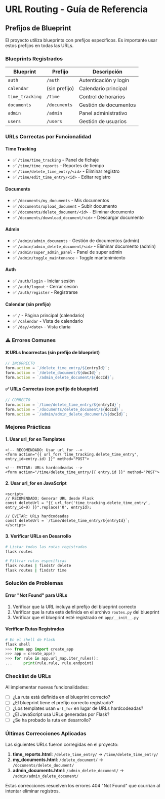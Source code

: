 # URL Routing - Guía de Referencia

## Prefijos de Blueprint

El proyecto utiliza blueprints con prefijos específicos. Es importante usar estos prefijos en todas las URLs.

### Blueprints Registrados

| Blueprint | Prefijo | Descripción |
|-----------|---------|-------------|
| `auth` | `/auth` | Autenticación y login |
| `calendar` | (sin prefijo) | Calendario principal |
| `time_tracking` | `/time` | Control de horarios |
| `documents` | `/documents` | Gestión de documentos |
| `admin` | `/admin` | Panel administrativo |
| `users` | `/users` | Gestión de usuarios |

### URLs Correctas por Funcionalidad

#### Time Tracking
- ✅ `/time/time_tracking` - Panel de fichaje
- ✅ `/time/time_reports` - Reportes de tiempo
- ✅ `/time/delete_time_entry/<id>` - Eliminar registro
- ✅ `/time/edit_time_entry/<id>` - Editar registro

#### Documents
- ✅ `/documents/my_documents` - Mis documentos
- ✅ `/documents/upload_document` - Subir documento
- ✅ `/documents/delete_document/<id>` - Eliminar documento
- ✅ `/documents/download_document/<id>` - Descargar documento

#### Admin
- ✅ `/admin/admin_documents` - Gestión de documentos (admin)
- ✅ `/admin/admin_delete_document/<id>` - Eliminar documento (admin)
- ✅ `/admin/super_admin_panel` - Panel de super admin
- ✅ `/admin/toggle_maintenance` - Toggle mantenimiento

#### Auth
- ✅ `/auth/login` - Iniciar sesión
- ✅ `/auth/logout` - Cerrar sesión
- ✅ `/auth/register` - Registrarse

#### Calendar (sin prefijo)
- ✅ `/` - Página principal (calendario)
- ✅ `/calendar` - Vista de calendario
- ✅ `/day/<date>` - Vista diaria

### ⚠️ Errores Comunes

#### ❌ URLs Incorrectas (sin prefijo de blueprint)
```javascript
// INCORRECTO
form.action = `/delete_time_entry/${entryId}`;
form.action = `/delete_document/${docId}`;
form.action = `/admin_delete_document/${docId}`;
```

#### ✅ URLs Correctas (con prefijo de blueprint)
```javascript
// CORRECTO
form.action = `/time/delete_time_entry/${entryId}`;
form.action = `/documents/delete_document/${docId}`;
form.action = `/admin/admin_delete_document/${docId}`;
```

### Mejores Prácticas

#### 1. Usar url_for en Templates
```django-html
<!-- RECOMENDADO: Usar url_for -->
<form action="{{ url_for('time_tracking.delete_time_entry', entry_id=entry.id) }}" method="POST">

<!-- EVITAR: URLs hardcodeadas -->
<form action="/time/delete_time_entry/{{ entry.id }}" method="POST">
```

#### 2. Usar url_for en JavaScript
```django-html
<script>
// RECOMENDADO: Generar URL desde Flask
const deleteUrl = "{{ url_for('time_tracking.delete_time_entry', entry_id=0) }}".replace('0', entryId);

// EVITAR: URLs hardcodeadas
const deleteUrl = `/time/delete_time_entry/${entryId}`;
</script>
```

#### 3. Verificar URLs en Desarrollo
```bash
# Listar todas las rutas registradas
flask routes

# Filtrar rutas específicas
flask routes | findstr delete
flask routes | findstr time
```

### Solución de Problemas

#### Error "Not Found" para URLs
1. Verificar que la URL incluya el prefijo del blueprint correcto
2. Verificar que la ruta esté definida en el archivo `routes.py` del blueprint
3. Verificar que el blueprint esté registrado en `app/__init__.py`

#### Verificar Rutas Registradas
```python
# En el shell de Flask
flask shell
>>> from app import create_app
>>> app = create_app()
>>> for rule in app.url_map.iter_rules():
...     print(rule.rule, rule.endpoint)
```

### Checklist de URLs

Al implementar nuevas funcionalidades:

- [ ] ¿La ruta está definida en el blueprint correcto?
- [ ] ¿El blueprint tiene el prefijo correcto registrado?
- [ ] ¿Los templates usan `url_for` en lugar de URLs hardcodeadas?
- [ ] ¿El JavaScript usa URLs generadas por Flask?
- [ ] ¿Se ha probado la ruta en desarrollo?

### Últimas Correcciones Aplicadas

Las siguientes URLs fueron corregidas en el proyecto:

1. **time_reports.html**: `/delete_time_entry/` → `/time/delete_time_entry/`
2. **my_documents.html**: `/delete_document/` → `/documents/delete_document/`
3. **admin_documents.html**: `/admin_delete_document/` → `/admin/admin_delete_document/`

Estas correcciones resuelven los errores 404 "Not Found" que ocurrían al intentar eliminar registros.

